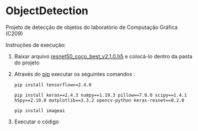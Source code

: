# ObjectDetection

Projeto de detecção de objetos do laboratório de Computação Gráfica (C209)

Instruções de execução:

 1. Baixar arquivo [resnet50_coco_best_v2.1.0.h5](https://github.com/OlafenwaMoses/ImageAI/releases/download/essentials-v5/resnet50_coco_best_v2.1.0.h5) e colocá-lo dentro da pasta do projeto
 2. Através do [pip](https://pypi.org/project/pip/) executar os seguintes comandos :
  
    ``` 
    pip install tensorflow==2.4.0
    ``` 
    ``` 
    pip install keras==2.4.3 numpy==1.19.3 pillow==7.0.0 scipy==1.4.1 
    h5py==2.10.0 matplotlib==3.3.2 opencv-python keras-resnet==0.2.0
    ```
    ``` 
    pip install imageai
    ``` 
3. Executar o código
